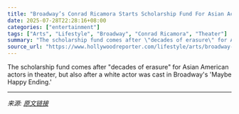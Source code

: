 ```yaml
---
title: "Broadway’s Conrad Ricamora Starts Scholarship Fund For Asian Actors Amid Casting Controversy"
date: 2025-07-28T22:28:16+08:00
categories: ["entertainment"]
tags: ["Arts", "Lifestyle", "Broadway", "Conrad Ricamora", "Theater"]
summary: "The scholarship fund comes after \"decades of erasure\" for Asian American actors in theater, but also after a white actor was cast in Broadway's 'Maybe Happy Ending.'"
source_url: "https://www.hollywoodreporter.com/lifestyle/arts/broadway-conrad-ricamora-scholarship-fund-asian-actors-1236331468/"
---
```


The scholarship fund comes after "decades of erasure" for Asian American actors in theater, but also after a white actor was cast in Broadway's 'Maybe Happy Ending.'

---

*来源: [原文链接](https://www.hollywoodreporter.com/lifestyle/arts/broadway-conrad-ricamora-scholarship-fund-asian-actors-1236331468/)*
